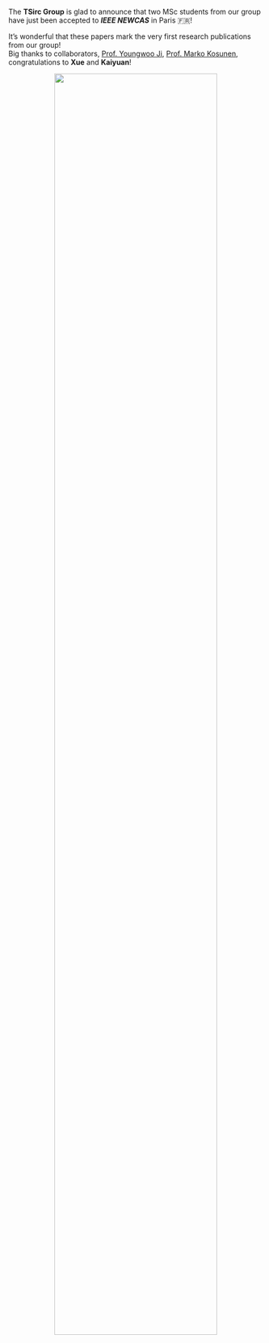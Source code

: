 <!-- <span style="display: block; height: 0.5em;"></span> -->

The **TSirc Group** is glad to announce that two MSc students from our group have just been accepted to ***IEEE NEWCAS*** in Paris 🇫🇷! <i class="fa-regular fa-face-laugh-squint fa-shake fa-xl"></i><br>

It’s wonderful that these papers mark the very first research publications from our group!<br>
Big thanks to collaborators, <a href = 'https://lab.hanbat.ac.kr/cats' target=_blank>Prof. Youngwoo Ji</a>, <a href = 'https://metka.aalto.fi' target=_blank>Prof. Marko Kosunen</a>, congratulations to **Xue** and **Kaiyuan**!

<center>
<img src="{{ site.base_url }}/img/news/20250415.png" width="80%">
</center>

<br><br><br><br>
